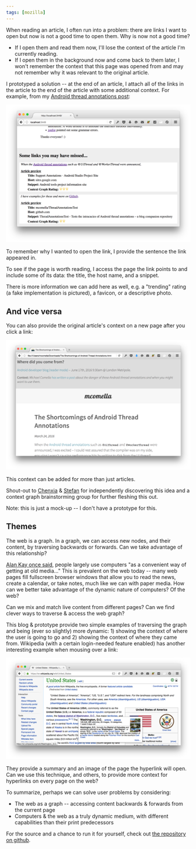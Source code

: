 ```yaml
---
tags: [mozilla]
---
```

When reading an article, I often run into a problem: there are links I want to
open but now is not a good time to open them. Why is now not a good time?

* If I open them and read them now, I'll lose the context of the article I'm
currently reading.
* If I open them in the background now and come back to them later, I won't
remember the context that this page was opened from and may not remember
why it was relevant to the original article.

I prototyped a solution -- at the end of an article, I attach all of the
links in the article to the end of the article with some additional
context. For example, from my [Android
thread annotations post][thread]:

![links with context at the end of an article](/im/posts/enhancing-reader-mode.png)

To remember why I wanted to open the link, I provide the sentence the link
appeared in.

To see if the page is worth reading, I access the page the link points to and
include some of its data: the title, the host name, and a snippet.

There is more information we can add here as well, e.g. a "trending" rating
(a fake implementation is pictured), a favicon, or a descriptive photo.

## And vice versa
You can also provide the original article's context on a new page after you
click a link:

![context from where this page was opened](/im/posts/enhancing-reader-backwards.png)

This context can be added for more than just articles.

Shout-out to [Chenxia][] & [Stefan][] for independently discovering this
idea and a context graph brainstorming group for further fleshing this
out.

Note: this is just a mock-up -- I don't have a prototype for this.

## Themes
The web is a graph. In a graph, we can access new nodes, and their
content, by traversing backwards or forwards. Can we take advantage of
this relationship?

[Alan Kay once said][incremental], people largely use computers "as a convenient way of
getting at old media..." This is prevalent on the web today -- many web pages
fill fullscreen browser windows that allow you to read the news, create a
calendar, or take notes, much like we can with paper media. How can we better
take advantage of the dynamic nature of computers? Of the web?

Can we mix and match live content from different pages? Can we find clever ways
to traverse & access the web graph?

This blog & prototype provide two simple examples of traversing the graph
and being (ever so slightly) more dynamic: 1) showing the context of
where the user is going to go and 2) showing the context of where they
came from. Wikipedia (with a certain login-needed feature enabled) has
another interesting example when mousing over a link:

![wikipedia link mouse-over shows next page pop-up](/im/posts/enhancing-reader-wiki.png)

They provide a summary and an image of the page the hyperlink will open.
Can we use this technique, and others, to provide more context for hyperlinks
on every page on the web?

To summarize, perhaps we can solve user problems by considering:

* The web as a graph -- accessing content backwards & forwards from the current
page
* Computers & the web as a truly dynamic medium, with different capabilities
than their print predecessors

For the source and a chance to run it for yourself, check out
[the repository on github][githug].

[githug]: https://github.com/mcomella/reader-links
[thread]: /blog/2016/thread-annotations.html
[Stefan]: https://twitter.com/satefan
[incremental]: https://www.youtube.com/watch?v=gTAghAJcO1o
[Chenxia]: https://twitter.com/liucheia
